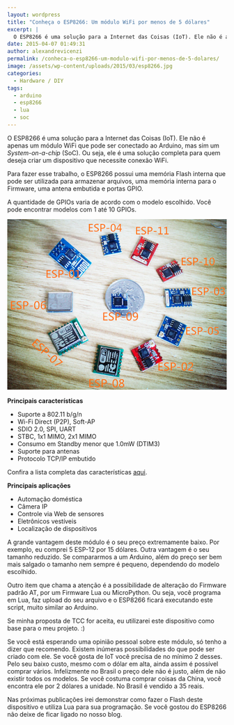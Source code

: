 ```yaml
---
layout: wordpress
title: "Conheça o ESP8266: Um módulo WiFi por menos de 5 dólares"
excerpt: |
  O ESP8266 é uma solução para a Internet das Coisas (IoT). Ele não é apenas um módulo WiFi que pode ser conectado ao Arduino, mas sim um System-on-a-chip (SoC). Ou seja, ele é uma solução completa para quem deseja criar um dispositivo que necessite conexão WiFi.
date: 2015-04-07 01:49:31
author: alexandrevicenzi
permalink: /conheca-o-esp8266-um-modulo-wifi-por-menos-de-5-dolares/
image: /assets/wp-content/uploads/2015/03/esp8266.jpg
categories:
  - Hardware / DIY
tags:
  - arduino
  - esp8266
  - lua
  - soc
---
```


O ESP8266 é uma solução para a Internet das Coisas (IoT). Ele não é apenas um módulo WiFi que pode ser conectado ao Arduino, mas sim um <em>System-on-a-chip</em> (SoC). Ou seja, ele é uma solução completa para quem deseja criar um dispositivo que necessite conexão WiFi.

Para fazer esse trabalho, o ESP8266 possui uma memória Flash interna que pode ser utilizada para armazenar arquivos, uma memória interna para o Firmware, uma antena embutida e portas GPIO.

A quantidade de GPIOs varia de acordo com o modelo escolhido. Você pode encontrar modelos com 1 até 10 GPIOs.

<img class=" aligncenter" src="/assets/wp-content/uploads/2015/03/esp8266-models.png" alt="Modelos ESP8266" />

<strong>Principais características</strong>
<ul>
	<li>Suporte a 802.11 b/g/n</li>
	<li>Wi-Fi Direct (P2P), Soft-AP</li>
	<li>SDIO 2.0, SPI, UART</li>
	<li>STBC, 1x1 MIMO, 2x1 MIMO</li>
	<li>Consumo em Standby menor que 1.0mW (DTIM3)</li>
	<li>Suporte para antenas</li>
	<li>Protocolo TCP/IP embutido</li>
</ul>
Confira a lista completa das características <a title="ESP8266" href="https://nurdspace.nl/ESP8266" target="_blank">aqui</a>.

<strong>Principais aplicações</strong>
<ul>
	<li>Automação doméstica</li>
	<li>Câmera IP</li>
	<li>Controle via Web de sensores</li>
	<li>Eletrônicos vestíveis</li>
	<li>Localização de dispositivos</li>
</ul>
A grande vantagem deste módulo é o seu preço extremamente baixo. Por exemplo, eu comprei 5 ESP-12 por 15 dólares. Outra vantagem é o seu tamanho reduzido. Se compararmos a um Arduino, além do preço ser bem mais salgado o tamanho nem sempre é pequeno, dependendo do modelo escolhido.

Outro item que chama a atenção é a possibilidade de alteração do Firmware padrão AT, por um Firmware Lua ou MicroPython. Ou seja, você programa em Lua, faz upload do seu arquivo e o ESP8266 ficará executando este script, muito similar ao Arduino.

Se minha proposta de TCC for aceita, eu utilizarei este dispositivo como base para o meu projeto. :)

Se você está esperando uma opinião pessoal sobre este módulo, só tenho a dizer que recomendo. Existem inúmeras possibilidades do que pode ser criado com ele. Se você gosta de IoT você precisa de no mínimo 2 desses. Pelo seu baixo custo, mesmo com o dólar em alta, ainda assim é possível comprar vários. Infelizmente no Brasil o preço dele não é justo, além de não existir todos os modelos. Se você costuma comprar coisas da China, você encontra ele por 2 dólares a unidade. No Brasil é vendido a 35 reais.

Nas próximas publicações irei demonstrar como fazer o Flash deste dispositivo e utiliza Lua para sua programação. Se você gostou do ESP8266 não deixe de ficar ligado no nosso blog.
